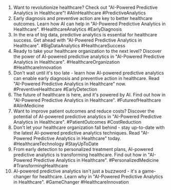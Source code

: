 1. Want to revolutionize healthcare? Check out "AI-Powered Predictive Analytics in Healthcare"! #AIinHealthcare #PredictiveAnalytics
2. Early diagnosis and preventive action are key to better healthcare outcomes. Learn how AI can help in "AI-Powered Predictive Analytics in Healthcare". #HealthcareAnalytics #EarlyDiagnosis
3. In the era of big data, predictive analytics is essential for healthcare success. Get ahead with "AI-Powered Predictive Analytics in Healthcare". #BigDataAnalytics #HealthcareSuccess
4. Ready to take your healthcare organization to the next level? Discover the power of AI-powered predictive analytics in "AI-Powered Predictive Analytics in Healthcare". #HealthcareOrganization #HealthcareInnovation
5. Don't wait until it's too late - learn how AI-powered predictive analytics can enable early diagnosis and preventive action in healthcare. Read "AI-Powered Predictive Analytics in Healthcare" now. #PreventiveHealthcare #EarlyDetection
6. The future of healthcare is here, and it's powered by AI. Find out how in "AI-Powered Predictive Analytics in Healthcare". #FutureofHealthcare #AIinMedicine
7. Want to improve patient outcomes and reduce costs? Discover the potential of AI-powered predictive analytics in "AI-Powered Predictive Analytics in Healthcare". #PatientOutcomes #CostReduction
8. Don't let your healthcare organization fall behind - stay up-to-date with the latest AI-powered predictive analytics techniques. Read "AI-Powered Predictive Analytics in Healthcare" today. #HealthcareTechnology #StayUpToDate
9. From early detection to personalized treatment plans, AI-powered predictive analytics is transforming healthcare. Find out how in "AI-Powered Predictive Analytics in Healthcare". #PersonalizedMedicine #TransformingHealthcare
10. AI-powered predictive analytics isn't just a buzzword - it's a game-changer for healthcare. Learn why in "AI-Powered Predictive Analytics in Healthcare". #GameChanger #HealthcareInnovation
